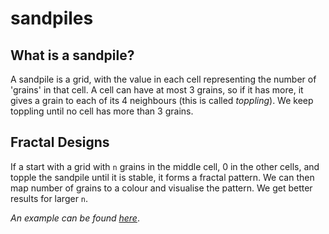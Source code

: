 # sandpiles

## What is a sandpile?

A sandpile is a grid, with the value in each cell representing the number of 'grains' in that cell.
A cell can have at most 3 grains, so if it has more, it gives a grain to each of its 4 neighbours (this is called *toppling*).
We keep toppling until no cell has more than 3 grains.

## Fractal Designs

If a start with a grid with `n` grains in the middle cell, 0 in the other cells, and topple the sandpile until it is stable, it forms a fractal pattern.
We can then map number of grains to a colour and visualise the pattern. We get better results for larger `n`.

_An example can be found [here](https://github.com/ameykusurkar/sandpiles/blob/master/sandpile_images/sandpile1000000.png)_.
